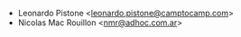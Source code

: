 - Leonardo Pistone \<<leonardo.pistone@camptocamp.com>\>
- Nicolas Mac Rouillon \<<nmr@adhoc.com.ar>\>
